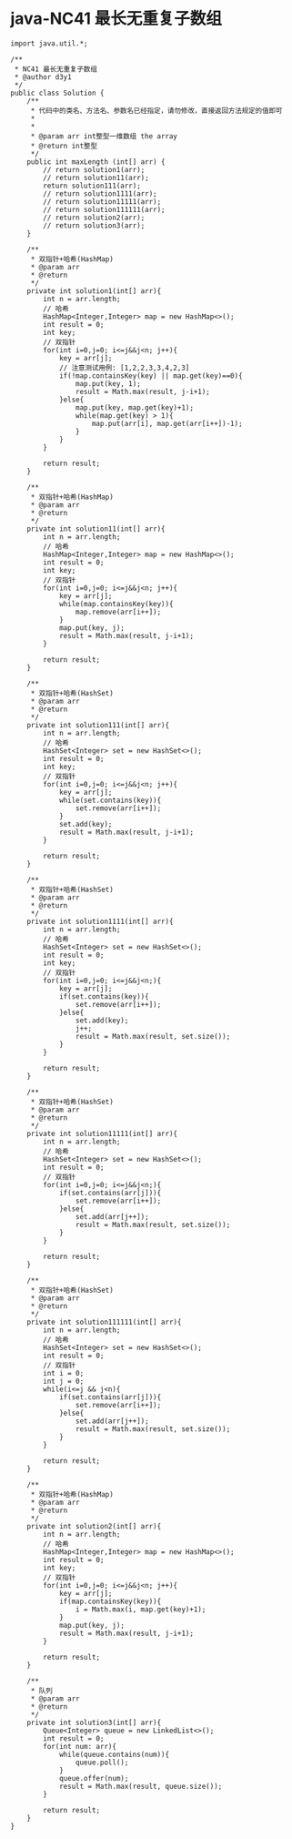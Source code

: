 # java-NC41 最长无重复子数组


    import java.util.*;
    
    /**
     * NC41 最长无重复子数组
     * @author d3y1
     */
    public class Solution {
        /**
         * 代码中的类名、方法名、参数名已经指定，请勿修改，直接返回方法规定的值即可
         *
         *
         * @param arr int整型一维数组 the array
         * @return int整型
         */
        public int maxLength (int[] arr) {
            // return solution1(arr);
            // return solution11(arr);
            return solution111(arr);
            // return solution1111(arr);
            // return solution11111(arr);
            // return solution111111(arr);
            // return solution2(arr);
            // return solution3(arr);
        }
    
        /**
         * 双指针+哈希(HashMap)
         * @param arr
         * @return
         */
        private int solution1(int[] arr){
            int n = arr.length;
            // 哈希
            HashMap<Integer,Integer> map = new HashMap<>();
            int result = 0;
            int key;
            // 双指针
            for(int i=0,j=0; i<=j&&j<n; j++){
                key = arr[j];
                // 注意测试用例: [1,2,2,3,3,4,2,3]
                if(!map.containsKey(key) || map.get(key)==0){
                    map.put(key, 1);
                    result = Math.max(result, j-i+1);
                }else{
                    map.put(key, map.get(key)+1);
                    while(map.get(key) > 1){
                        map.put(arr[i], map.get(arr[i++])-1);
                    }
                }
            }
    
            return result;
        }
    
        /**
         * 双指针+哈希(HashMap)
         * @param arr
         * @return
         */
        private int solution11(int[] arr){
            int n = arr.length;
            // 哈希
            HashMap<Integer,Integer> map = new HashMap<>();
            int result = 0;
            int key;
            // 双指针
            for(int i=0,j=0; i<=j&&j<n; j++){
                key = arr[j];
                while(map.containsKey(key)){
                    map.remove(arr[i++]);
                }
                map.put(key, j);
                result = Math.max(result, j-i+1);
            }
    
            return result;
        }
    
        /**
         * 双指针+哈希(HashSet)
         * @param arr
         * @return
         */
        private int solution111(int[] arr){
            int n = arr.length;
            // 哈希
            HashSet<Integer> set = new HashSet<>();
            int result = 0;
            int key;
            // 双指针
            for(int i=0,j=0; i<=j&&j<n; j++){
                key = arr[j];
                while(set.contains(key)){
                    set.remove(arr[i++]);
                }
                set.add(key);
                result = Math.max(result, j-i+1);
            }
    
            return result;
        }
    
        /**
         * 双指针+哈希(HashSet)
         * @param arr
         * @return
         */
        private int solution1111(int[] arr){
            int n = arr.length;
            // 哈希
            HashSet<Integer> set = new HashSet<>();
            int result = 0;
            int key;
            // 双指针
            for(int i=0,j=0; i<=j&&j<n;){
                key = arr[j];
                if(set.contains(key)){
                    set.remove(arr[i++]);
                }else{
                    set.add(key);
                    j++;
                    result = Math.max(result, set.size());
                }
            }
    
            return result;
        }
    
        /**
         * 双指针+哈希(HashSet)
         * @param arr
         * @return
         */
        private int solution11111(int[] arr){
            int n = arr.length;
            // 哈希
            HashSet<Integer> set = new HashSet<>();
            int result = 0;
            // 双指针
            for(int i=0,j=0; i<=j&&j<n;){
                if(set.contains(arr[j])){
                    set.remove(arr[i++]);
                }else{
                    set.add(arr[j++]);
                    result = Math.max(result, set.size());
                }
            }
    
            return result;
        }
    
        /**
         * 双指针+哈希(HashSet)
         * @param arr
         * @return
         */
        private int solution111111(int[] arr){
            int n = arr.length;
            // 哈希
            HashSet<Integer> set = new HashSet<>();
            int result = 0;
            // 双指针
            int i = 0;
            int j = 0;
            while(i<=j && j<n){
                if(set.contains(arr[j])){
                    set.remove(arr[i++]);
                }else{
                    set.add(arr[j++]);
                    result = Math.max(result, set.size());
                }
            }
    
            return result;
        }
    
        /**
         * 双指针+哈希(HashMap)
         * @param arr
         * @return
         */
        private int solution2(int[] arr){
            int n = arr.length;
            // 哈希
            HashMap<Integer,Integer> map = new HashMap<>();
            int result = 0;
            int key;
            // 双指针
            for(int i=0,j=0; i<=j&&j<n; j++){
                key = arr[j];
                if(map.containsKey(key)){
                    i = Math.max(i, map.get(key)+1);
                }
                map.put(key, j);
                result = Math.max(result, j-i+1);
            }
    
            return result;
        }
    
        /**
         * 队列
         * @param arr
         * @return
         */
        private int solution3(int[] arr){
            Queue<Integer> queue = new LinkedList<>();
            int result = 0;
            for(int num: arr){
                while(queue.contains(num)){
                    queue.poll();
                }
                queue.offer(num);
                result = Math.max(result, queue.size());
            }
    
            return result;
        }
    }

  

